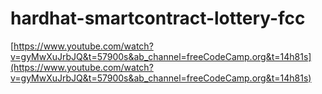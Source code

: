 # hardhat-smartcontract-lottery-fcc

[https://www.youtube.com/watch?v=gyMwXuJrbJQ&t=57900s&ab_channel=freeCodeCamp.org&t=14h81s](https://www.youtube.com/watch?v=gyMwXuJrbJQ&t=57900s&ab_channel=freeCodeCamp.org&t=14h81s)
